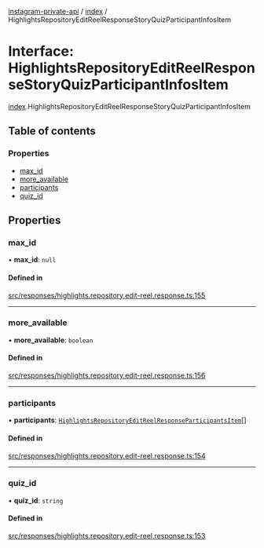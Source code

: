 [instagram-private-api](../../README.md) / [index](../../modules/index.md) / HighlightsRepositoryEditReelResponseStoryQuizParticipantInfosItem

# Interface: HighlightsRepositoryEditReelResponseStoryQuizParticipantInfosItem

[index](../../modules/index.md).HighlightsRepositoryEditReelResponseStoryQuizParticipantInfosItem

## Table of contents

### Properties

- [max\_id](HighlightsRepositoryEditReelResponseStoryQuizParticipantInfosItem.md#max_id)
- [more\_available](HighlightsRepositoryEditReelResponseStoryQuizParticipantInfosItem.md#more_available)
- [participants](HighlightsRepositoryEditReelResponseStoryQuizParticipantInfosItem.md#participants)
- [quiz\_id](HighlightsRepositoryEditReelResponseStoryQuizParticipantInfosItem.md#quiz_id)

## Properties

### max\_id

• **max\_id**: ``null``

#### Defined in

[src/responses/highlights.repository.edit-reel.response.ts:155](https://github.com/Nerixyz/instagram-private-api/blob/0e0721c/src/responses/highlights.repository.edit-reel.response.ts#L155)

___

### more\_available

• **more\_available**: `boolean`

#### Defined in

[src/responses/highlights.repository.edit-reel.response.ts:156](https://github.com/Nerixyz/instagram-private-api/blob/0e0721c/src/responses/highlights.repository.edit-reel.response.ts#L156)

___

### participants

• **participants**: [`HighlightsRepositoryEditReelResponseParticipantsItem`](HighlightsRepositoryEditReelResponseParticipantsItem.md)[]

#### Defined in

[src/responses/highlights.repository.edit-reel.response.ts:154](https://github.com/Nerixyz/instagram-private-api/blob/0e0721c/src/responses/highlights.repository.edit-reel.response.ts#L154)

___

### quiz\_id

• **quiz\_id**: `string`

#### Defined in

[src/responses/highlights.repository.edit-reel.response.ts:153](https://github.com/Nerixyz/instagram-private-api/blob/0e0721c/src/responses/highlights.repository.edit-reel.response.ts#L153)
